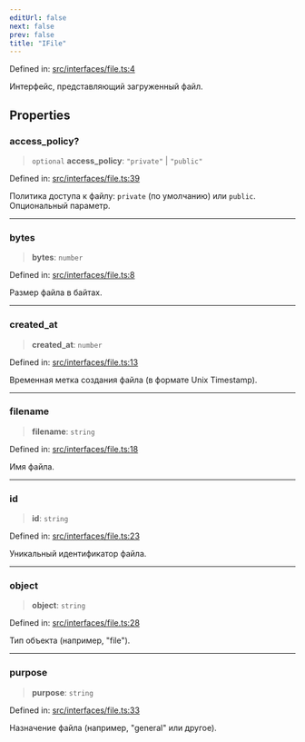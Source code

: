 ```yaml
---
editUrl: false
next: false
prev: false
title: "IFile"
---
```


Defined in: [src/interfaces/file.ts:4](https://github.com/zloishavrin/gigachat-node/blob/7491b5f2c8bdeb790f9ee24140ed373709f8275c/src/interfaces/file.ts#L4)

Интерфейс, представляющий загруженный файл.

## Properties

### access\_policy?

> `optional` **access\_policy**: `"private"` \| `"public"`

Defined in: [src/interfaces/file.ts:39](https://github.com/zloishavrin/gigachat-node/blob/7491b5f2c8bdeb790f9ee24140ed373709f8275c/src/interfaces/file.ts#L39)

Политика доступа к файлу: `private` (по умолчанию) или `public`.
Опциональный параметр.

***

### bytes

> **bytes**: `number`

Defined in: [src/interfaces/file.ts:8](https://github.com/zloishavrin/gigachat-node/blob/7491b5f2c8bdeb790f9ee24140ed373709f8275c/src/interfaces/file.ts#L8)

Размер файла в байтах.

***

### created\_at

> **created\_at**: `number`

Defined in: [src/interfaces/file.ts:13](https://github.com/zloishavrin/gigachat-node/blob/7491b5f2c8bdeb790f9ee24140ed373709f8275c/src/interfaces/file.ts#L13)

Временная метка создания файла (в формате Unix Timestamp).

***

### filename

> **filename**: `string`

Defined in: [src/interfaces/file.ts:18](https://github.com/zloishavrin/gigachat-node/blob/7491b5f2c8bdeb790f9ee24140ed373709f8275c/src/interfaces/file.ts#L18)

Имя файла.

***

### id

> **id**: `string`

Defined in: [src/interfaces/file.ts:23](https://github.com/zloishavrin/gigachat-node/blob/7491b5f2c8bdeb790f9ee24140ed373709f8275c/src/interfaces/file.ts#L23)

Уникальный идентификатор файла.

***

### object

> **object**: `string`

Defined in: [src/interfaces/file.ts:28](https://github.com/zloishavrin/gigachat-node/blob/7491b5f2c8bdeb790f9ee24140ed373709f8275c/src/interfaces/file.ts#L28)

Тип объекта (например, "file").

***

### purpose

> **purpose**: `string`

Defined in: [src/interfaces/file.ts:33](https://github.com/zloishavrin/gigachat-node/blob/7491b5f2c8bdeb790f9ee24140ed373709f8275c/src/interfaces/file.ts#L33)

Назначение файла (например, "general" или другое).
